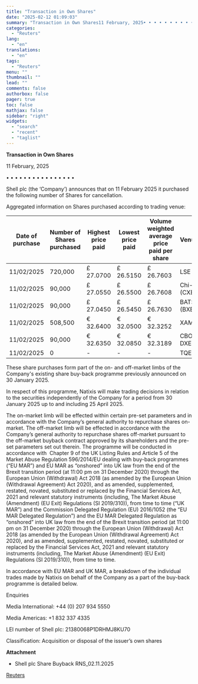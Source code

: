 ```yaml
---
title: "Transaction in Own Shares"
date: "2025-02-12 01:09:03"
summary: "Transaction in Own Shares11 February, 2025• • • • • • • • • • • • • • • •Shell plc (the ‘Company’) announces that on 11 February 2025 it purchased the following number of Shares for cancellation. Aggregated information on Shares purchased according to trading venue: Date of..."
categories:
  - "Reuters"
lang:
  - "en"
translations:
  - "en"
tags:
  - "Reuters"
menu: ""
thumbnail: ""
lead: ""
comments: false
authorbox: false
pager: true
toc: false
mathjax: false
sidebar: "right"
widgets:
  - "search"
  - "recent"
  - "taglist"
---
```


**Transaction in Own Shares**

11 February, 2025

• • • • • • • • • • • • • • • •

Shell plc (the ‘Company’) announces that on 11 February 2025 it purchased the following number of Shares for cancellation.

Aggregated information on Shares purchased according to trading venue:

| Date of purchase | Number of Shares purchased | Highest price paid | Lowest price paid | Volume weighted average price paid per share | Venue | Currency |
| --- | --- | --- | --- | --- | --- | --- |
| 11/02/2025 | 720,000 | £ 27.0700 | £ 26.5150 | £ 26.7603 | LSE | GBP |
| 11/02/2025 | 90,000 | £ 27.0550 | £ 26.5500 | £ 26.7608 | Chi-X (CXE) | GBP |
| 11/02/2025 | 90,000 | £ 27.0450 | £ 26.5450 | £ 26.7630 | BATS (BXE) | GBP |
| 11/02/2025 | 508,500 | € 32.6400 | € 32.0500 | € 32.3252 | XAMS | EUR |
| 11/02/2025 | 90,000 | € 32.6350 | € 32.0850 | € 32.3189 | CBOE DXE | EUR |
| 11/02/2025 | 0 | - | - | - | TQEX | EUR |

These share purchases form part of the on- and off-market limbs of the Company's existing share buy-back programme previously announced on 30 January 2025.

In respect of this programme, Natixis will make trading decisions in relation to the securities independently of the Company for a period from 30 January 2025 up to and including 25 April 2025.

The on-market limb will be effected within certain pre-set parameters and in accordance with the Company’s general authority to repurchase shares on-market. The off-market limb will be effected in accordance with the Company’s general authority to repurchase shares off-market pursuant to the off-market buyback contract approved by its shareholders and the pre-set parameters set out therein. The programme will be conducted in accordance with  Chapter 9 of the UK Listing Rules and Article 5 of the Market Abuse Regulation 596/2014/EU dealing with buy-back programmes (“EU MAR”) and EU MAR as “onshored” into UK law from the end of the Brexit transition period (at 11:00 pm on 31 December 2020) through the European Union (Withdrawal) Act 2018 (as amended by the European Union (Withdrawal Agreement) Act 2020), and as amended, supplemented, restated, novated, substituted or replaced by the Financial Services Act, 2021 and relevant statutory instruments (including, The Market Abuse (Amendment) (EU Exit) Regulations (SI 2019/310)), from time to time (“UK MAR”) and the Commission Delegated Regulation (EU) 2016/1052 (the “EU MAR Delegated Regulation”) and the EU MAR Delegated Regulation as “onshored” into UK law from the end of the Brexit transition period (at 11:00 pm on 31 December 2020) through the European Union (Withdrawal) Act 2018 (as amended by the European Union (Withdrawal Agreement) Act 2020), and as amended, supplemented, restated, novated, substituted or replaced by the Financial Services Act, 2021 and relevant statutory instruments (including, The Market Abuse (Amendment) (EU Exit) Regulations (SI 2019/310)), from time to time.

In accordance with EU MAR and UK MAR, a breakdown of the individual trades made by Natixis on behalf of the Company as a part of the buy-back programme is detailed below.

Enquiries

Media International: +44 (0) 207 934 5550

Media Americas: +1 832 337 4335

LEI number of Shell plc: 21380068P1DRHMJ8KU70

Classification: Acquisition or disposal of the issuer’s own shares

**Attachment**

* Shell plc Share Buyback RNS\_02.11.2025

[Reuters](https://www.tradingview.com/news/reuters.com,2025-02-11:newsml_GNX7pkBhT:0-transaction-in-own-shares/)
